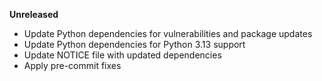 **Unreleased**
* Update Python dependencies for vulnerabilities and package updates
* Update Python dependencies for Python 3.13 support
* Update NOTICE file with updated dependencies
* Apply pre-commit fixes